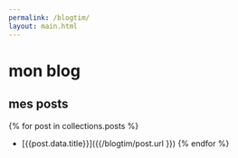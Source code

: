 ```yaml
---
permalink: /blogtim/
layout: main.html
---
```

# mon blog 

## mes posts
{% for post in collections.posts %}
- [{{post.data.title}}]({{/blogtim/post.url }})
{% endfor %}
